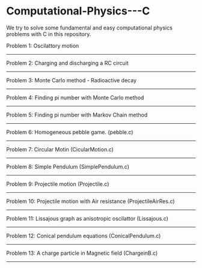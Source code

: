# Computational-Physics---C
We try to solve some fundamental and easy computational physics problems with C in this repository.



Problem 1: Oscilattory motion

****************************************************

Problem 2: Charging and discharging a RC circuit

****************************************************

Problem 3: Monte Carlo method - Radioactive decay

****************************************************

Problem 4: Finding pi number with Monte Carlo method

****************************************************

Problem 5: Finding pi number with Markov Chain method

****************************************************

Problem 6: Homogeneous pebble game. (pebble.c)

****************************************************

Problem 7: Circular Motin (CicularMotion.c)

****************************************************

Problem 8: Simple Pendulum (SimplePendulum.c)

****************************************************

Problem 9: Projectile motion (Projectile.c)

****************************************************

Problem 10: Projectile motion with Air resistance (ProjectileAirRes.c)

****************************************************

Problem 11: Lissajous graph as anisotropic oscilattor (Lissajous.c)

****************************************************

Problem 12: Conical pendulum equations (ConicalPendulum.c)

****************************************************

Problem 13: A charge particle in Magnetic field (ChargeinB.c)

****************************************************


